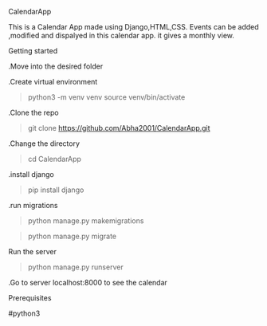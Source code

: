 CalendarApp

This is a Calendar App made using Django,HTML,CSS. Events can be added ,modified and dispalyed in this calendar app. it gives a monthly view.

Getting started

.Move into the desired folder

.Create virtual environment

>python3 -m venv venv
>source venv/bin/activate  

.Clone the repo

>git clone https://github.com/Abha2001/CalendarApp.git

.Change the directory

>cd CalendarApp

.install django

>pip install django

.run migrations

>python manage.py makemigrations

>python manage.py migrate

Run the server

>python manage.py runserver

.Go to server localhost:8000 to see the calendar

Prerequisites

#python3









